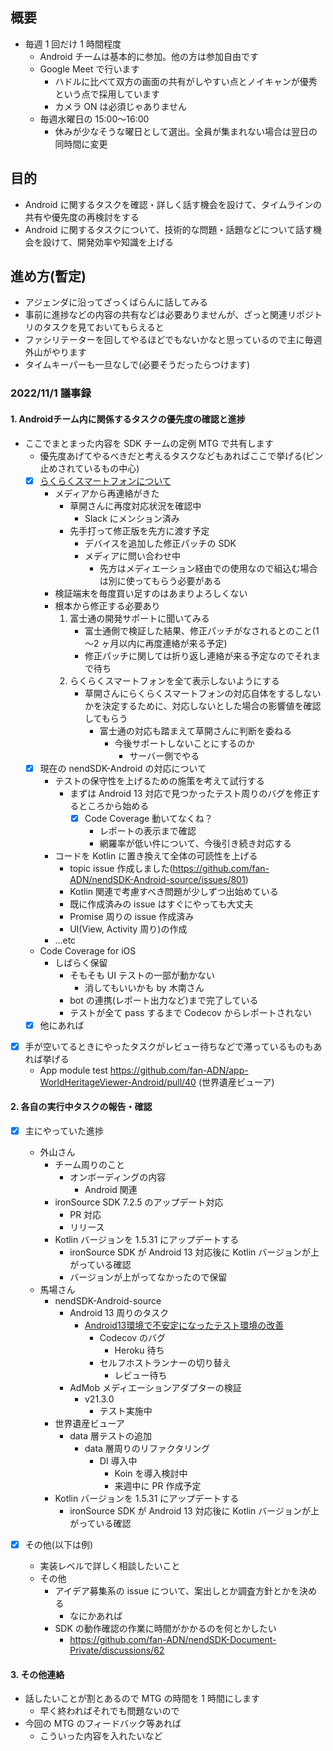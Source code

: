 ## 概要

- 毎週 1 回だけ 1 時間程度
  - Android チームは基本的に参加。他の方は参加自由です
  - Google Meet で行います
    - ハドルに比べて双方の画面の共有がしやすい点とノイキャンが優秀という点で採用しています
    - カメラ ON は必須じゃありません
  - 毎週水曜日の 15:00～16:00
    - 休みが少なそうな曜日として選出。全員が集まれない場合は翌日の同時間に変更

## 目的

- Android に関するタスクを確認・詳しく話す機会を設けて、タイムラインの共有や優先度の再検討をする
- Android に関するタスクについて、技術的な問題・話題などについて話す機会を設けて、開発効率や知識を上げる

## 進め方(暫定)

- アジェンダに沿ってざっくばらんに話してみる
- 事前に進捗などの内容の共有などは必要ありませんが、ざっと関連リポジトリのタスクを見ておいてもらえると
- ファシリテーターを回してやるほどでもないかなと思っているので主に毎週外山がやります
- タイムキーパーも一旦なしで(必要そうだったらつけます)

### 2022/11/1 議事録

#### 1. Androidチーム内に関係するタスクの優先度の確認と進捗

- ここでまとまった内容を SDK チームの定例 MTG で共有します
  - 優先度あげてやるべきだと考えるタスクなどもあればここで挙げる(ピン止めされているもの中心)
  - [x] [らくらくスマートフォンについて](https://github.com/fan-ADN/nendSDK-Android-source/issues/672)
    - メディアから再連絡がきた
      - 草開さんに再度対応状況を確認中
        - Slack にメンション済み
      - 先手打って修正版を先方に渡す予定
        - デバイスを追加した修正パッチの SDK
        - メディアに問い合わせ中
          - 先方はメディエーション経由での使用なので組込む場合は別に使ってもらう必要がある
    - 検証端末を毎度買い足すのはあまりよろしくない
    - 根本から修正する必要あり
      1. 富士通の開発サポートに聞いてみる
          - 富士通側で検証した結果、修正パッチがなされるとのこと(1～2 ヶ月以内に再度連絡が来る予定)
          - 修正パッチに関しては折り返し連絡が来る予定なのでそれまで待ち
      1. らくらくスマートフォンを全て表示しないようにする
          - 草開さんにらくらくスマートフォンの対応自体をするしないかを決定するために、対応しないとした場合の影響値を確認してもらう
            - 富士通の対応も踏まえて草開さんに判断を委ねる
              - 今後サポートしないことにするのか
                - サーバー側でやる
  - [x] 現在の nendSDK-Android の対応について
    - テストの保守性を上げるための施策を考えて試行する
      - まずは Android 13 対応で見つかったテスト周りのバグを修正するところから始める
        - [x] Code Coverage 動いてなくね？
          - レポートの表示まで確認
          - 網羅率が低い件について、今後引き続き対応する
    - コードを Kotlin に置き換えて全体の可読性を上げる
      - topic issue 作成しました(https://github.com/fan-ADN/nendSDK-Android-source/issues/801)
      - Kotlin 関連で考慮すべき問題が少しずつ出始めている
      - 既に作成済みの issue はすぐにやっても大丈夫
      - Promise 周りの issue 作成済み
      - UI(View, Activity 周り)の作成
    - ...etc
  - Code Coverage for iOS
    - しばらく保留
      - そもそも UI テストの一部が動かない
        - 消してもいいかも by 木南さん
      - bot の連携(レポート出力など)まで完了している
      - テストが全て pass するまで Codecov からレポートされない
  - [x] 他にあれば

- [x] 手が空いてるときにやったタスクがレビュー待ちなどで滞っているものもあれば挙げる
  - App module test https://github.com/fan-ADN/app-WorldHeritageViewer-Android/pull/40 (世界遺産ビューア)

#### 2. 各自の実行中タスクの報告・確認

- [x] 主にやっていた進捗
  - 外山さん
    - チーム周りのこと
      - オンボーディングの内容
        - Android 関連
    - ironSource SDK 7.2.5 のアップデート対応
      - PR 対応
      - リリース
    - Kotlin バージョンを 1.5.31 にアップデートする
      - ironSource SDK が Android 13 対応後に Kotlin バージョンが上がっている確認
      - バージョンが上がってなかったので保留
  - 馬場さん
    - nendSDK-Android-source
      - Android 13 周りのタスク
        - [Android13環境で不安定になったテスト環境の改善](https://github.com/fan-ADN/nendSDK-Android-source/issues/797)
          - Codecov のバグ
            - Heroku 待ち
          - セルフホストランナーの切り替え
            - レビュー待ち
      - AdMob メディエーションアダプターの検証
        - v21.3.0
          - テスト実施中
    - 世界遺産ビューア
      - data 層テストの追加
        - data 層周りのリファクタリング
          - DI 導入中
            - Koin を導入検討中
            - 来週中に PR 作成予定
    - Kotlin バージョンを 1.5.31 にアップデートする
      - ironSource SDK が Android 13 対応後に Kotlin バージョンが上がっている確認

- [x] その他(以下は例)
  - 実装レベルで詳しく相談したいこと
  - その他
    - アイデア募集系の issue について、案出しとか調査方針とかを決める
      - なにかあれば
    - SDK の動作確認の作業に時間がかかるのを何とかしたい
      - https://github.com/fan-ADN/nendSDK-Document-Private/discussions/62

#### 3. その他連絡

- 話したいことが割とあるので MTG の時間を 1 時間にします
  - 早く終わればそれでも問題ないので
- 今回の MTG のフィードバック等あれば
  - こういった内容を入れたいなど

